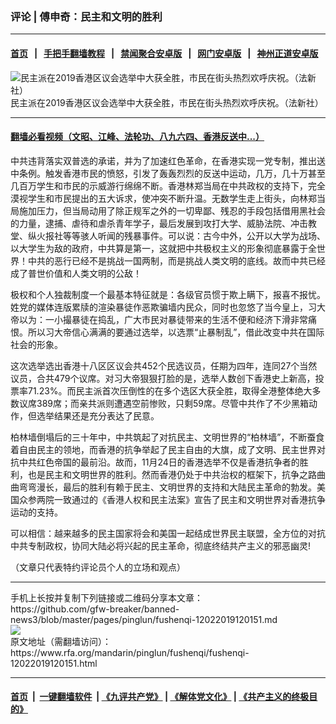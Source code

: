 ### 评论 | 傅申奇：民主和文明的胜利
------------------------

#### [首页](https://github.com/gfw-breaker/banned-news3/blob/master/README.md) &nbsp;&nbsp;|&nbsp;&nbsp; [手把手翻墙教程](https://github.com/gfw-breaker/guides/wiki) &nbsp;&nbsp;|&nbsp;&nbsp; [禁闻聚合安卓版](https://github.com/gfw-breaker/bn-android) &nbsp;&nbsp;|&nbsp;&nbsp; [网门安卓版](https://github.com/oGate2/oGate) &nbsp;&nbsp;|&nbsp;&nbsp; [神州正道安卓版](https://github.com/SzzdOgate/update) 



<div id="headerimg">
 <img alt="民主派在2019香港区议会选举中大获全胜，市民在街头热烈欢呼庆祝。（法新社）" src="https://www.rfa.org/mandarin/pinglun/fushenqi/fushenqi-12022019120151.html/AFP-1184439816.jpg/@@images/75ff8e9f-1b58-4335-a579-f529a55ddb0c.jpeg" title="民主派在2019香港区议会选举中大获全胜，市民在街头热烈欢呼庆祝。（法新社）"/>
 <div id="headerimgcontents">
  <div id="headerimgcaption">
   <span>
    民主派在2019香港区议会选举中大获全胜，市民在街头热烈欢呼庆祝。（法新社）
   </span>
   <!-- zoomattribute -->
  </div>
  <!-- headerimgcaption -->
 </div>
 <!-- headerimagecontents -->
</div>

<hr/>


#### [翻墙必看视频（文昭、江峰、法轮功、八九六四、香港反送中...）](https://github.com/gfw-breaker/banned-news3/blob/master/pages/links.md)

<div id="storytext">
 <div>
  <div class="slot_header">
  </div>
 </div>
 <p>
  中共违背落实双普选的承诺，并为了加速红色革命，在香港实现一党专制，推出送中条例。触发香港市民的愤怒，引发了轰轰烈烈的反送中运动，几万，几十万甚至几百万学生和市民的示威游行绵绵不断。香港林郑当局在中共政权的支持下，完全漠视学生和市民提出的五大诉求，使冲突不断升温。无数学生走上街头，向林郑当局施加压力，但当局动用了除正规军之外的一切卑鄙、残忍的手段包括借用黑社会的力量，逮捕、虐待和虐杀青年学子，最后发展到攻打大学、威胁法院、冲击教堂、纵火报社等等骇人听闻的残暴事件。可以说：古今中外，公开以大学为战场、以大学生为敌的政府，中共算是第一，这就把中共极权主义的形象彻底暴露于全世界！中共的恶行已经不是挑战一国两制，而是挑战人类文明的底线。故而中共已经成了普世价值和人类文明的公敌！
 </p>
 <p>
  极权和个人独裁制度一个最基本特征就是：各级官员惯于欺上瞒下，报喜不报忧。姓党的媒体连版累牍的渲染暴徒作恶欺骗墙内民众，同时也忽悠了当今皇上，习大帝以为：一小撮暴徒在捣乱，广大市民对暴徒带来的生活不便和经济下滑非常痛恨。所以习大帝信心满满的要通过选举，以选票“止暴制乱”，借此改变中共在国际社会的形象。
 </p>
 <p>
  这次选举选出香港十八区区议会共452个民选议员，任期为四年，连同27个当然议员，合共479个议席。对习大帝狠狠打脸的是，选举人数创下香港史上新高，投票率71.23%。而民主派首次压倒性的在多个选区大获全胜，取得全港整体绝大多数议席389席；而亲共派则遭遇空前惨败，只剩59席。尽管中共作了不少黑箱动作，但选举结果还是充分表达了民意。
 </p>
 <p>
  柏林墙倒塌后的三十年中，中共筑起了对抗民主、文明世界的“柏林墙”，不断蚕食着自由民主的领地，而香港的抗争举起了民主自由的大旗，成了文明、民主世界对抗中共红色帝国的最前沿。故而，11月24日的香港选举不仅是香港抗争者的胜利，也是民主和文明世界的胜利。然而香港仍处于中共治权的框架下，抗争之路曲曲弯弯漫长，最后的胜利有赖于民主、文明世界的支持和大陆民主革命的勃发。美国众参两院一致通过的《香港人权和民主法案》宣告了民主和文明世界对香港抗争运动的支持。
 </p>
 <p>
  可以相信：越来越多的民主国家将会和美国一起结成世界民主联盟，全方位的对抗中共专制政权，协同大陆必将兴起的民主革命，彻底终结共产主义的邪恶幽灵!
 </p>
 <p>
 </p>
 <p>
  （文章只代表特约评论员个人的立场和观点）
 </p>
</div>

<hr/>
手机上长按并复制下列链接或二维码分享本文章：<br/>
https://github.com/gfw-breaker/banned-news3/blob/master/pages/pinglun/fushenqi-12022019120151.md <br/>
<a href='https://github.com/gfw-breaker/banned-news3/blob/master/pages/pinglun/fushenqi-12022019120151.md'><img src='https://github.com/gfw-breaker/banned-news3/blob/master/pages/pinglun/fushenqi-12022019120151.md.png'/></a> <br/>
原文地址（需翻墙访问）：https://www.rfa.org/mandarin/pinglun/fushenqi/fushenqi-12022019120151.html


------------------------
#### [首页](https://github.com/gfw-breaker/banned-news3/blob/master/README.md) &nbsp;|&nbsp; [一键翻墙软件](https://github.com/gfw-breaker/nogfw/blob/master/README.md) &nbsp;| [《九评共产党》](https://github.com/gfw-breaker/9ping.md/blob/master/README.md#九评之一评共产党是什么) | [《解体党文化》](https://github.com/gfw-breaker/jtdwh.md/blob/master/README.md) | [《共产主义的终极目的》](https://github.com/gfw-breaker/gczydzjmd.md/blob/master/README.md)


<img src='http://gfw-breaker.win/banned-news3/pages/pinglun/fushenqi-12022019120151.md' width='0px' height='0px'/>
